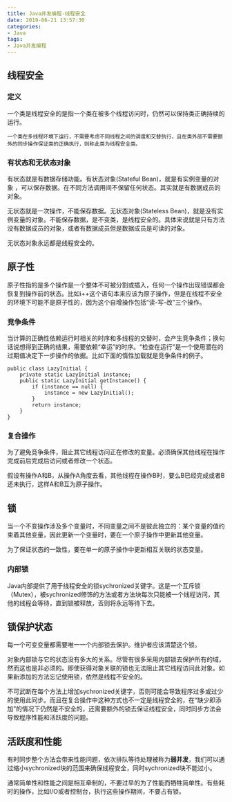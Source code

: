 ```yaml
---
title: Java并发编程-线程安全
date: 2019-06-21 13:57:30
categories:
- Java
tags: 
- Java并发编程
---
```


## 线程安全

### 定义

一个类是线程安全的是指一个类在被多个线程访问时，仍然可以保持类正确持续的运行。

```
一个类在多线程环境下运行，不需要考虑不同线程之间的调度和交替执行，且在类外部不需要额外的同步操作保证类的正确执行，则称此类为线程安全类。
```

### 有状态和无状态对象
有状态就是有数据存储功能。有状态对象(Stateful Bean)，就是有实例变量的对象 ，可以保存数据。在不同方法调用间不保留任何状态。其实就是有数据成员的对象。

无状态就是一次操作，不能保存数据。无状态对象(Stateless Bean)，就是没有实例变量的对象。不能保存数据，是不变类，是线程安全的。具体来说就是只有方法没有数据成员的对象，或者有数据成员但是数据成员是可读的对象。

无状态对象永远都是线程安全的。

## 原子性

原子性指的是多个操作是一个整体不可被分割或插入，任何一个操作出现错误都会恢复到操作前的状态。比如i++这个语句本来应该为原子操作，但是在线程不安全的环境下可能不是原子性的，因为这个自增操作包括“读-写-改”三个操作。

### 竞争条件

当计算的正确性依赖运行时相关的时序和多线程的交替时，会产生竞争条件；换句话说想得到正确的结果，需要依赖“幸运”的时序。“检查在运行”是一个使用潜在的过期值决定下一步操作的依据。比如下面的惰性加载就是竞争条件的例子。

```
public class LazyInitial {
	private static LazyInitial instance;
	public static LazyInitial getInstance() {
		if (instance == null) {
			instance = new LazyInitial();
		}
		return instance;
	}
}
```

### 复合操作

为了避免竞争条件，阻止其它线程访问正在修改的变量。必须确保其他线程在操作完成前后完成后访问或者修改一个状态。

假设有操作A和B，从操作A角度去看，其他线程在操作B时，要么B已经完成或者B还未执行，这样A和B互为原子操作。

## 锁

当一个不变操作涉及多个变量时，不同变量之间不是彼此独立的：某个变量的值约束着其他变量，因此更新一个变量时，要在一个原子操作中更新其他变量。

为了保证状态的一致性，要在单一的原子操作中更新相互关联的状态变量。

### 内部锁

Java内部提供了用于线程安全的锁sychronized关键字。这是一个互斥锁（Mutex），被sychronized修饰的方法或者方法块每次只能被一个线程访问，其他的线程会等待，直到锁被释放，否则将永远等待下去。

## 锁保护状态

每一个可变变量都需要唯一一个内部锁去保护。维护者应该清楚这个锁。

对象内部锁与它的状态没有多大的关系。尽管有很多采用内部锁去保护所有的域，然而这也是非必须的。即使获得对象关联的锁也无法阻止其它线程访问此对象。如果新添加的方法忘记使用锁，依然是线程不安全的。

不可武断在每个方法上增加sychronized关键字，否则可能会导致程序过多或过少的使用此同步。而且在复合操作中这种方式也不一定是线程安全的，在“缺少即添加”的情况下仍然是不安全的，还需要额外的锁去保证线程安全，同时同步方法会导致程序性能和活跃度的问题。

## 活跃度和性能

 有时同步整个方法会带来性能问题，依次排队等待处理被称为**弱并发**，我们可以通过缩小sychronized块的范围来确保线程安全，同时sychronized块不能过小。

通常简单性和性能之间是相互牵制的，不要过早的为了性能而牺牲简单性。有些耗时的操作，比如I/O或者控制台，执行这些操作期间，不要占有锁。